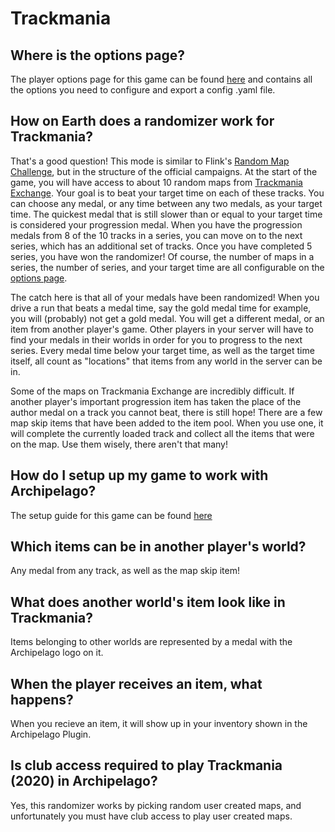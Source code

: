 # Trackmania

## Where is the options page?

The player options page for this game can be found [here](../player-options) and contains all the options you need to configure and export a config .yaml file.

## How on Earth does a randomizer work for Trackmania?

That's a good question! This mode is similar to Flink's [Random Map Challenge](https://flinkblog.de/RMC/), but in the structure of the official campaigns. At the start of the game, you will have access to about 10 random maps from [Trackmania Exchange](https://trackmania.exchange/). Your goal is to beat your target time on each of these tracks. You can choose any medal, or any time between any two medals, as your target time. The quickest medal that is still slower than or equal to your target time is considered your progression medal. When you have the progression medals from 8 of the 10 tracks in a series, you can move on to the next series, which has an additional set of tracks. Once you have completed 5 series, you have won the randomizer! Of course, the number of maps in a series, the number of series, and your target time are all configurable on the [options page](../player-options).

The catch here is that all of your medals have been randomized! When you drive a run that beats a medal time, say the gold medal time for example, you will (probably) not get a gold medal. You will get a different medal, or an item from another player's game. Other players in your server will have to find your medals in their worlds in order for you to progress to the next series. Every medal time below your target time, as well as the target time itself, all count as "locations" that items from any world in the server can be in.

Some of the maps on Trackmania Exchange are incredibly difficult. If another player's important progression item has taken the place of the author medal on a track you cannot beat, there is still hope! There are a few map skip items that have been added to the item pool. When you use one, it will complete the currently loaded track and collect all the items that were on the map. Use them wisely, there aren't that many!

## How do I setup up my game to work with Archipelago?

The setup guide for this game can be found [here](../../../tutorial/Trackmania/setup/en)

## Which items can be in another player's world?

Any medal from any track, as well as the map skip item!

## What does another world's item look like in Trackmania?

Items belonging to other worlds are represented by a medal with the Archipelago logo on it.

## When the player receives an item, what happens?

When you recieve an item, it will show up in your inventory shown in the Archipelago Plugin.

## Is club access required to play Trackmania (2020) in Archipelago?

Yes, this randomizer works by picking random user created maps, and unfortunately you must have club access to play user created maps.
